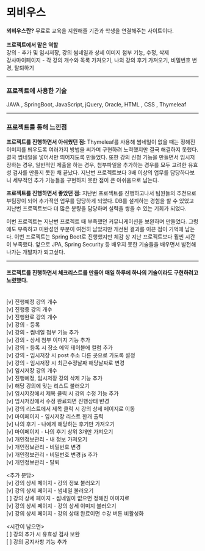 # 뫼비우스
<div>
  <strong>뫼비우스란?</strong>
  <span>무료로 교육을 지원해줄 기관과 학생을 연결해주는 사이트이다.</span>
</div>
<br/>
<div><strong>프로젝트에서 맡은 역할</strong></div>
<div> 강의 - 추가 및 임시저장, 강의 썸네일과 상세 이미지 첨부 기능, 수정, 삭제</div>
<div> 강사마이페이지 - 각 강의 개수와 목록 가져오기, 나의 강의 후기 가져오기, 비밀번호 변경, 탈퇴하기</div>

***

### 프로젝트에 사용한 기술
JAVA , SpringBoot, JavaScript, jQuery, Oracle, HTML , CSS , Thymeleaf

***

### 프로젝트를 통해 느낀점


<strong>프로젝트를 진행하면서 아쉬웠던 점:</strong>
Thymeleaf를 사용해 썸네일이 없을 때는 정해진 이미지를 띄우도록 여러가지 방법을 써가며 구현하려 노력했지만 결국 해결하지 못했다. 결국 썸네일을 넣어서만 띄어지도록 만들었다. 또한 강의 신청 기능을 만들면서 임시저장하는 경우, 일반적인 제출을 하는 경우, 첨부파일을 추가하는 경우를 모두 고려한 유효성 검사를 만들지 못한 채 끝났다. 지난번 프로젝트보다 3배 이상의 업무를 담당하다보니 세부적인 추가 기능들을 구현하지 못한 점이 큰 아쉬움으로 남는다.  


<strong>프로젝트를 진행하면서 좋았던 점:</strong>
지난번 프로젝트를 진행하고나서 팀원들의 추천으로 부팀장이 되어 추가적인 업무를 담당하게 되었다. DB를 설계하는 경험을 할 수 있었고 지난번 프로젝트보다 더 많은 분량을 담당하며 실력을 쌓을 수 있는 기회가 되었다. 


이번 프로젝트는 지난번 프로젝트 때 부족했던 커뮤니케이션을 보완하며 만들었다. 그렁에도 부족하고 미완성인 부분이 여전히 남았지만 개선된 결과를 이끈 점이 기억에 남는다. 이번 프로젝트는 Spring Boot로 진행했지만 체감 상 지난 프로젝트보다 훨씬 시간이 부족했다. 앞으로 JPA, Spring Security 등 배우지 못한 기술들을 배우면서 발전해나가는 개발자가 되고싶다.

***
#### 프로젝트를 진행하면서 체크리스트를 만들어 매일 하루에 하나의 기술이라도 구현하려고 노렸했다.

<to do> <br/>
[v] 진행예정 강의 개수<br/>
[v] 진행중 강의 개수<br/>
[v] 진행완료 강의 개수<br/>
[v] 강의 - 등록<br/>
[v] 강의 - 썸네일 첨부 기능 추가<br/>
[v] 강의 - 상세 첨부 이미지 기능 추가<br/>
[v] 강의 - 등록 시 장소 에약 테이블에 컬럼 추가<br/>
[v] 강의 - 임시저장 시 post 주소 다른 곳으로 가도록 설정<br/>
[v] 강의 - 임시저장 시 최근수정날짜 해당날짜로 변경<br/>
[v] 임시저장 강의 개수<br/>
[v] 진행예정, 임시저장 강의 삭제 기능 추가<br/>
[v] 해당 강의에 맞는 리스트 불러오기<br/>
[v] 임시저장에서 제목 클릭 시 강의 수정 기능 추가<br/>
[v] 임시저장에서 수정 완료되면 진행상태 뱐경<br/>
[v] 강의 리스트에서 제목 클릭 시 강의 상세 페이지로 이동<br/>
[v] 마이페이지 - 임시저장 리스트 한개 출력<br/>
[v] 나의 후기 - 나에게 해당하는 후기만 가져오기<br/>
[v] 마이페이지 - 나의 후기 상위 3개만 가져오기<br/>
[v] 개인정보관리 - 내 정보 가져오기<br/>
[v] 개인정보관리 - 비밀번호 변경<br/>
[v] 개인정보관리 - 비밀번호 변경 js 추가<br/>
[v] 개인정보관리 - 탈퇴<br/>

  
<추가 분담><br/>
[v] 강의 상세 페이지 - 강의 정보 불러오기<br/>
[v] 강의 상세 페이지 - 썸네일 불러오기<br/>
[  ] 강의 상세 페이지 - 썸네일이 없으면 정해진 이미지로<br/>
[v] 강의 상세 페이지 - 강의 상세 이미지 불러오기<br/>
[v] 강의 상세 페이지 - 강의 상태 완료이면 수강 버튼 비활성화<br/>


<시간이 남으면><br/>
[  ] 강의 추가 시 유효성 검사 보완<br/>
[  ] 강의 공지사항 기능 추가
